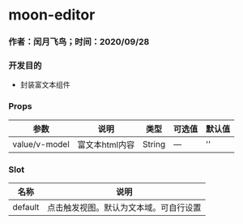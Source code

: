 #  moon-editor

### 作者：闰月飞鸟；时间：2020/09/28
### 开发目的
- 封装富文本组件

### Props 
参数 |说明|类型|可选值|默认值
---|---|---|---|---
value/v-model|富文本html内容|String|—|''

###  Slot
名称 |说明
---|---
default |点击触发视图。默认为文本域。可自行设置 

 


 

